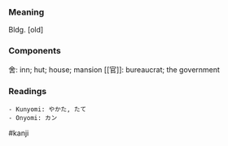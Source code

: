 ### Meaning

Bldg. [old]

### Components

舍: inn; hut; house; mansion [[官]]: bureaucrat; the government

### Readings

```
- Kunyomi: やかた, たて
- Onyomi: カン
```

#kanji